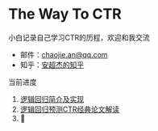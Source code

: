 # The Way To CTR
小白记录自己学习CTR的历程，欢迎和我交流
* 邮件：[chaojie.an@qq.com](chaojie.an@qq.com)
* 知乎：[安超杰的知乎](https://www.zhihu.com/people/yu-feng-er-xing-86)

当前进度<br/>
1. [逻辑回归简介及实现](https://github.com/crazycharles/TheWayToCTR/tree/master/逻辑回归简介及实现)
2. [逻辑回归预测CTR经典论文解读](https://github.com/crazycharles/TheWayToCTR/tree/master/逻辑回归预测CTR经典论文解读)
3. :horse_racing:
